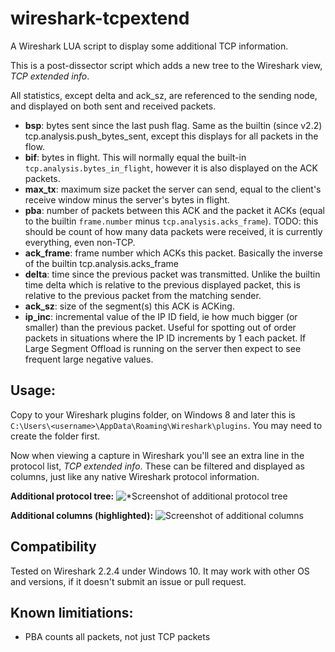 # wireshark-tcpextend
A Wireshark LUA script to display some additional TCP information.

This is a post-dissector script which adds a new tree to the Wireshark view, _TCP extended info_.

All statistics, except delta and ack_sz, are referenced to the sending node, and displayed on both sent and received packets.
* **bsp**: bytes sent since the last push flag. Same as the builtin (since v2.2) tcp.analysis.push_bytes_sent, except this displays for all packets in the flow.
* **bif**: bytes in flight. This will normally equal the built-in `tcp.analysis.bytes_in_flight`, however it is also displayed on the ACK packets.
* **max_tx**: maximum size packet the server can send, equal to the client's receive window minus the server's bytes in flight.
* **pba**: number of packets between this ACK and the packet it ACKs (equal to the builtin `frame.number` minus `tcp.analysis.acks_frame`). TODO: this should be count of how many data packets were received, it is currently everything, even non-TCP.
* **ack_frame**:	frame number which ACKs this packet. Basically the inverse of the builtin tcp.analysis.acks_frame
* **delta**: time since the previous packet was transmitted. Unlike the builtin time delta which is relative to the previous displayed packet, this is relative to the previous packet from the matching sender.
* **ack_sz**: size of the segment(s) this ACK is ACKing.
* **ip_inc**: incremental value of the IP ID field, ie how much bigger (or smaller) than the previous packet. Useful for spotting out of order packets in situations where the IP ID increments by 1 each packet. If Large Segment Offload is running on the server then expect to see frequent large negative values.

## Usage:
Copy to your Wireshark plugins folder, on Windows 8 and later this is `C:\Users\<username>\AppData\Roaming\Wireshark\plugins`. You may need to create the folder first.

Now when viewing a capture in Wireshark you'll see an extra line in the protocol list, _TCP extended info_. These can be filtered and displayed as columns, just like any native Wireshark protocol information.

**Additional protocol tree:**
![*Screenshot of additional protocol tree](https://cloud.githubusercontent.com/assets/1311209/22630851/22ee5e00-ec66-11e6-8fb1-9f7110ca52f1.png)

**Additional columns (highlighted):**
![Screenshot of additional columns](https://cloud.githubusercontent.com/assets/1311209/22630850/22e8597e-ec66-11e6-9c81-93b7d6b75742.png)

## Compatibility
Tested on Wireshark 2.2.4 under Windows 10. It may work with other OS and versions, if it doesn't submit an issue or pull request.

## Known limitiations:
* PBA counts all packets, not just TCP packets
